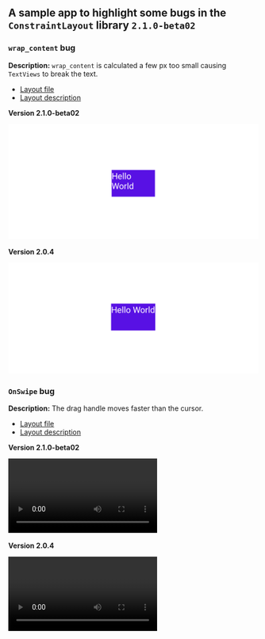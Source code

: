 ## A sample app to highlight some bugs in the `ConstraintLayout` library `2.1.0-beta02`


### `wrap_content` bug

**Description:** `wrap_content` is calculated a few px too small causing `TextViews` to break the text.

- [Layout file](app/src/main/res/layout/wrap_content_bug.xml)
- [Layout description](app/src/main/res/xml/wrap_content_bug.xml)

**Version 2.1.0-beta02**

![](media/wrap-content-bug-2.1.0.png?raw=true)

**Version 2.0.4**

![](media/wrap-content-bug-2.0.4.png?raw=true)


### `OnSwipe` bug

**Description:** The drag handle moves faster than the cursor.

- [Layout file](app/src/main/res/layout/swipe_bug.xml)
- [Layout description](app/src/main/res/xml/swipe_bug.xml)

**Version 2.1.0-beta02**

![](media/swipe-bug-2.1.0.mp4?raw=true)

**Version 2.0.4**

![](media/swipe-bug-2.0.4.mp4?raw=true)



